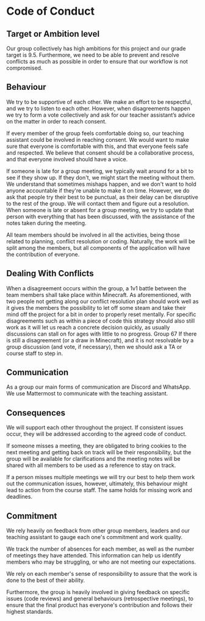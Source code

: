 # Code of Conduct

## Target or Ambition level

Our group collectively has high ambitions for this project and our grade target is 9.5. Furthermore, we need to be able to prevent and resolve conflicts as much as possible in order to ensure that our workflow is not compromised.

## Behaviour

We try to be supportive of each other. We make an effort to be respectful, and we try to listen to each other. However, when disagreements happen we try to form a vote collectively and ask for our teacher assistant’s advice on the matter in order to reach consent.

If every member of the group feels comfortable doing so, our teaching assistant could be involved in reaching consent. We would want to make sure that everyone is comfortable with this, and that everyone feels safe and respected. We believe that consent should be a collaborative process, and that everyone involved should have a voice.

If someone is late for a group meeting, we typically wait around for a bit to see if they show up. If they don't, we might start the meeting without them. We understand that sometimes mishaps happen, and we don't want to hold anyone accountable if they're unable to make it on time. However, we do ask that people try their best to be punctual, as their delay can be disruptive to the rest of the group. We will contact them and figure out a resolution.  
When someone is late or absent for a group meeting, we try to update that person with everything that has been discussed, with the assistance of the notes taken during the meeting.

All team members should be involved in all the activities, being those related to planning, conflict resolution or coding. Naturally, the work will be split among the members, but all components of the application will have the contribution of everyone.

## Dealing With Conflicts

When a disagreement occurs within the group, a 1v1 battle between the team members shall take place within Minecraft. As aforementioned, with two people not getting along our conflict resolution plan should work well as it gives the members the possibility to let off some steam and take their mind off the project for a bit in order to properly reset mentally. For specific disagreements such as within a piece of code this strategy should also still work as it will let us reach a concrete decision quickly, as usually discussions can stall on for ages with little to no progress. Group 67 If there is still a disagreement (or a draw in Minecraft), and it is not resolvable by a group discussion (and vote, if necessary), then we should ask a TA or course staff to step in.

## Communication

As a group our main forms of communication are Discord and WhatsApp. We use Mattermost to communicate with the teaching assistant.

## Consequences

We will support each other throughout the project. If consistent issues occur, they will be addressed according to the agreed code of conduct.

If someone misses a meeting, they are obligated to bring cookies to the next meeting and getting back on track will be their responsibility, but the group will be available for clarifications and the meeting notes will be shared with all members to be used as a reference to stay on track.

If a person misses multiple meetings we will try our best to help them work out the communication issues, however, ultimately, this behaviour might lead to action from the course staff. The same holds for missing work and deadlines.

## Commitment

We rely heavily on feedback from other group members, leaders and our teaching assistant to gauge each one's commitment and work quality.  

We track the number of absences for each member, as well as the number of meetings they have attended. This information can help us identify members who may be struggling, or who are not meeting our expectations.

We rely on each member's sense of responsibility to assure that the work is done to the best of their ability.

Furthermore, the group is heavily involved in giving feedback on specific issues (code reviews) and general behaviours (retrospective meetings), to ensure that the final product has everyone's contribution and follows their highest standards.

